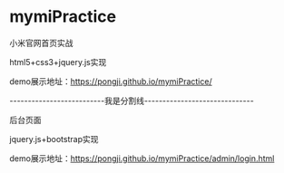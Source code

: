 # mymiPractice

小米官网首页实战 

html5+css3+jquery.js实现

demo展示地址：https://pongji.github.io/mymiPractice/

--------------------------我是分割线------------------------------

后台页面

jquery.js+bootstrap实现

demo展示地址：https://pongji.github.io/mymiPractice/admin/login.html
